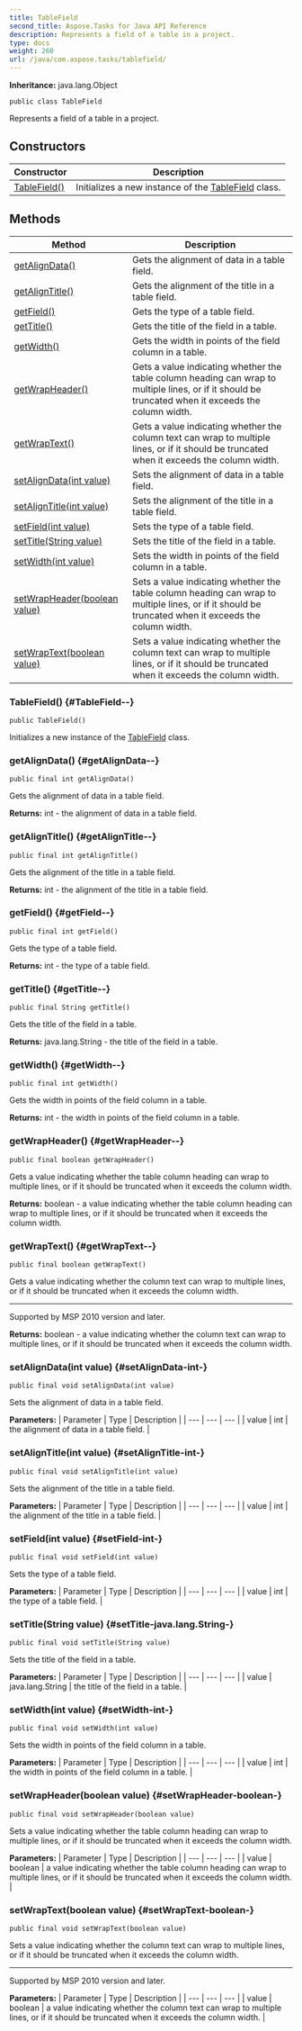 ```yaml
---
title: TableField
second_title: Aspose.Tasks for Java API Reference
description: Represents a field of a table in a project.
type: docs
weight: 260
url: /java/com.aspose.tasks/tablefield/
---
```


**Inheritance:**
java.lang.Object
```
public class TableField
```

Represents a field of a table in a project.
## Constructors

| Constructor | Description |
| --- | --- |
| [TableField()](#TableField--) | Initializes a new instance of the [TableField](../../com.aspose.tasks/tablefield) class. |
## Methods

| Method | Description |
| --- | --- |
| [getAlignData()](#getAlignData--) | Gets the alignment of data in a table field. |
| [getAlignTitle()](#getAlignTitle--) | Gets the alignment of the title in a table field. |
| [getField()](#getField--) | Gets the type of a table field. |
| [getTitle()](#getTitle--) | Gets the title of the field in a table. |
| [getWidth()](#getWidth--) | Gets the width in points of the field column in a table. |
| [getWrapHeader()](#getWrapHeader--) | Gets a value indicating whether the table column heading can wrap to multiple lines, or if it should be truncated when it exceeds the column width. |
| [getWrapText()](#getWrapText--) | Gets a value indicating whether the column text can wrap to multiple lines, or if it should be truncated when it exceeds the column width. |
| [setAlignData(int value)](#setAlignData-int-) | Sets the alignment of data in a table field. |
| [setAlignTitle(int value)](#setAlignTitle-int-) | Sets the alignment of the title in a table field. |
| [setField(int value)](#setField-int-) | Sets the type of a table field. |
| [setTitle(String value)](#setTitle-java.lang.String-) | Sets the title of the field in a table. |
| [setWidth(int value)](#setWidth-int-) | Sets the width in points of the field column in a table. |
| [setWrapHeader(boolean value)](#setWrapHeader-boolean-) | Sets a value indicating whether the table column heading can wrap to multiple lines, or if it should be truncated when it exceeds the column width. |
| [setWrapText(boolean value)](#setWrapText-boolean-) | Sets a value indicating whether the column text can wrap to multiple lines, or if it should be truncated when it exceeds the column width. |
### TableField() {#TableField--}
```
public TableField()
```


Initializes a new instance of the [TableField](../../com.aspose.tasks/tablefield) class.

### getAlignData() {#getAlignData--}
```
public final int getAlignData()
```


Gets the alignment of data in a table field.

**Returns:**
int - the alignment of data in a table field.
### getAlignTitle() {#getAlignTitle--}
```
public final int getAlignTitle()
```


Gets the alignment of the title in a table field.

**Returns:**
int - the alignment of the title in a table field.
### getField() {#getField--}
```
public final int getField()
```


Gets the type of a table field.

**Returns:**
int - the type of a table field.
### getTitle() {#getTitle--}
```
public final String getTitle()
```


Gets the title of the field in a table.

**Returns:**
java.lang.String - the title of the field in a table.
### getWidth() {#getWidth--}
```
public final int getWidth()
```


Gets the width in points of the field column in a table.

**Returns:**
int - the width in points of the field column in a table.
### getWrapHeader() {#getWrapHeader--}
```
public final boolean getWrapHeader()
```


Gets a value indicating whether the table column heading can wrap to multiple lines, or if it should be truncated when it exceeds the column width.

**Returns:**
boolean - a value indicating whether the table column heading can wrap to multiple lines, or if it should be truncated when it exceeds the column width.
### getWrapText() {#getWrapText--}
```
public final boolean getWrapText()
```


Gets a value indicating whether the column text can wrap to multiple lines, or if it should be truncated when it exceeds the column width.

--------------------

Supported by MSP 2010 version and later.

**Returns:**
boolean - a value indicating whether the column text can wrap to multiple lines, or if it should be truncated when it exceeds the column width.
### setAlignData(int value) {#setAlignData-int-}
```
public final void setAlignData(int value)
```


Sets the alignment of data in a table field.

**Parameters:**
| Parameter | Type | Description |
| --- | --- | --- |
| value | int | the alignment of data in a table field. |

### setAlignTitle(int value) {#setAlignTitle-int-}
```
public final void setAlignTitle(int value)
```


Sets the alignment of the title in a table field.

**Parameters:**
| Parameter | Type | Description |
| --- | --- | --- |
| value | int | the alignment of the title in a table field. |

### setField(int value) {#setField-int-}
```
public final void setField(int value)
```


Sets the type of a table field.

**Parameters:**
| Parameter | Type | Description |
| --- | --- | --- |
| value | int | the type of a table field. |

### setTitle(String value) {#setTitle-java.lang.String-}
```
public final void setTitle(String value)
```


Sets the title of the field in a table.

**Parameters:**
| Parameter | Type | Description |
| --- | --- | --- |
| value | java.lang.String | the title of the field in a table. |

### setWidth(int value) {#setWidth-int-}
```
public final void setWidth(int value)
```


Sets the width in points of the field column in a table.

**Parameters:**
| Parameter | Type | Description |
| --- | --- | --- |
| value | int | the width in points of the field column in a table. |

### setWrapHeader(boolean value) {#setWrapHeader-boolean-}
```
public final void setWrapHeader(boolean value)
```


Sets a value indicating whether the table column heading can wrap to multiple lines, or if it should be truncated when it exceeds the column width.

**Parameters:**
| Parameter | Type | Description |
| --- | --- | --- |
| value | boolean | a value indicating whether the table column heading can wrap to multiple lines, or if it should be truncated when it exceeds the column width. |

### setWrapText(boolean value) {#setWrapText-boolean-}
```
public final void setWrapText(boolean value)
```


Sets a value indicating whether the column text can wrap to multiple lines, or if it should be truncated when it exceeds the column width.

--------------------

Supported by MSP 2010 version and later.

**Parameters:**
| Parameter | Type | Description |
| --- | --- | --- |
| value | boolean | a value indicating whether the column text can wrap to multiple lines, or if it should be truncated when it exceeds the column width. |

